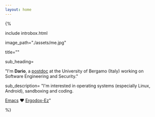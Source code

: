 ```yaml
---
layout: home
---
```


{%

include introbox.html 

image_path="./assets/me.jpg" 

title=""

sub_heading= 

"I'm **Dario**, a [postdoc](https://seclab.unibg.it/people) at the
University of Bergamo (Italy) working on Software Engineering and
Security."

sub_description= "I'm interested in operating systems (especially
Linux, Android), sandboxing and coding.

[Emacs](https://www.gnu.org/software/emacs/) &#10084;
[Ergodox-Ez](https://ergodox-ez.com/)"

%}
